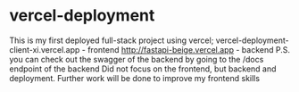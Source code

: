 # vercel-deployment
This is my first deployed full-stack project using vercel;
vercel-deployment-client-xi.vercel.app - frontend
http://fastapi-beige.vercel.app - backend
P.S. you can check out the swagger of the backend by going to the /docs endpoint of the backend
Did not focus on the frontend, but backend and deployment. Further work will be done to improve my frontend skills
